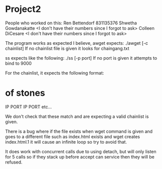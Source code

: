 # Project2

People who worked on this:
Ren Bettendorf 831135376
Shwetha Gowdanakatte <I don't have their numbers since I forgot to ask>
Colleen DiCesare <I don't have their numbers since I forgot to ask>

The program works as expected I believe, awget expects:
./awget <url> [-c chainlist]
If no chainlist file is given it looks for chaingang.txt

ss expects like the following:
./ss [-p port]
If no port is given it attempts to bind to 9000

For the chainlist, it expects the following format:
# of stones
IP PORT
IP PORT
etc...

We don't check that these match and are expecting a valid chainlist is given.

There is a bug where if the file exists when wget command is given and goes
to a different file such as index.html exists and wget creates index.html.1
it will cause an infinite loop so try to avoid that.

It does work with concurrent calls due to using detach, but will only listen
for 5 calls so if they stack up before accept can service then they will be
refused.


